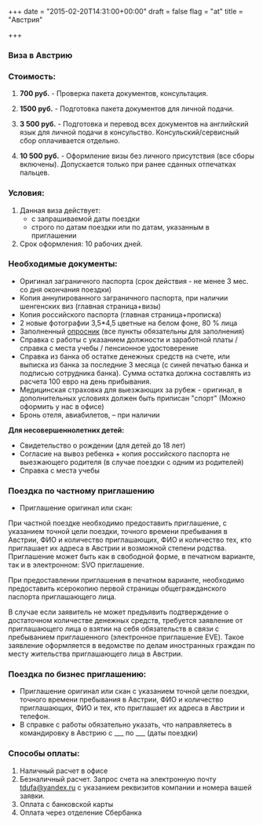 +++
date = "2015-02-20T14:31:00+00:00"
draft = false
flag = "at"
title = "Австрия"

+++
### Виза в Австрию

### Стоимость:
1) **700 руб.**  - Проверка пакета документов, консультация.

2) **1500 руб.** - Подготовка пакета документов для личной подачи.

3) **3 500 руб.** - Подготовка и перевод всех документов на английский язык для личной подачи в консульство. Консульский/сервисный сбор оплачивается отдельно.

4) **10 500 руб.** - Оформление визы без личного присутствия (все сборы включены). Допускается только при ранее сданных отпечатках пальцев.

### Условия:

1. Данная виза действует:
   * с запрашиваемой даты поездки
   * строго по датам поездки или по датам, указанным в приглашении
2. Срок оформления: 10 рабочих дней.


### Необходимые документы:

* Оригинал заграничного паспорта (срок действия - не менее 3 мес. со дня окончания поездки)
* Копия аннулированного заграничного паспорта, при наличии шенгенских виз (главная страница+визы)
* Копия российского паспорта (главная страница+прописка)
* 2 новые фотографии 3,5*4,5 цветные на белом фоне, 80 % лица
* Заполненный [опросник](/forms/Opros-Shengen.docx) (все пункты обязательны для заполнения)
* Справка с работы с указанием должности и заработной платы /справка с места учебы / пенсионное удостоверение
* Справка из банка об остатке денежных средств на счете, или выписка из банка за последние 3 месяца (с синей печатью банка и подписью сотрудника банка). Сумма остатка должна составлять из расчета 100 евро на день прибывания.
* Медицинская страховка для выезжающих за рубеж - оригинал, в дополнительных условиях должен быть приписан "спорт" (Можно оформить у нас в офисе)
* Бронь отеля, авиабилетов, – при наличии

**Для несовершеннолетних детей:**
* Свидетельство о рождении (для детей до 18 лет)
* Согласие на вывоз ребенка + копия российского паспорта не выезжающего родителя (в случае поездки с одним из родителей)
* Справка с места учебы


### Поездка по частному приглашению
* Приглашение оригинал или скан:

При частной поездке необходимо предоставить приглашение, с указанием точной цели поездки, точного времени пребывания в Австрии, ФИО и количество приглашающих, ФИО и количество тех, кто приглашает их адреса в Австрии и возможной степени родства. Приглашение может быть как в свободной форме, в печатном варианте, так и в электронном: SVO приглашение.

При предоставлении приглашения в печатном варианте, необходимо предоставить ксерокопию первой страницы общегражданского паспорта приглашающего лица.

В случае если заявитель не может предъявить подтверждение о достаточном количестве денежных средств, требуется заявление от приглашающего лица о взятии на себя обязательств в связи с пребыванием приглашенного (электронное приглашение EVE). Такое заявление оформляется в ведомстве по делам иностранных граждан по месту жительства приглашающего лица в Австрии.

### Поездка по бизнес приглашению:

* Приглашение оригинал или скан с указанием точной цели поездки, точного времени пребывания в Австрии, ФИО и количество приглашающих, ФИО и тех, кто приглашает их адреса в Австрии и телефон.
* В справке с работы обязательно указать, что направляетесь в командировку в Австрию с ___ по ___ (даты поездки)



### Способы оплаты:

1. Наличный расчет в офисе 
2. Безналичный расчет. Запрос счета на электронную почту [tdufa@yandex.ru](mailto:tdufa@yandex.ru)  с указанием реквизитов компании и номера вашей заявки.
3. Оплата с банковской карты
4. Оплата через отделение Сбербанка
